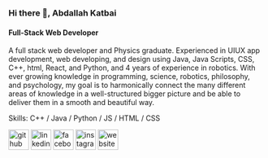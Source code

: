 ### Hi there 👋, Abdallah Katbai
#### Full-Stack Web Developer
A full stack web developer and Physics graduate.
 Experienced in UIUX app development, web developing, and design using Java, Java Scripts, CSS, C++, html, React, and Python, and 4 years of experience in robotics. With ever growing knowledge in programming, science, robotics, philosophy, and psychology, my goal is to harmonically connect the many different areas of knowledge in a well-structured bigger picture and be able to deliver them in a smooth and beautiful way.

Skills: C++ / Java / Python / JS / HTML / CSS



[<img src='https://cdn.jsdelivr.net/npm/simple-icons@3.0.1/icons/github.svg' alt='github' height='40'>](https://github.com/AbdallahKatbai)  [<img src='https://cdn.jsdelivr.net/npm/simple-icons@3.0.1/icons/linkedin.svg' alt='linkedin' height='40'>](https://www.linkedin.com/in/AbdallahKatbai/)  [<img src='https://cdn.jsdelivr.net/npm/simple-icons@3.0.1/icons/facebook.svg' alt='facebook' height='40'>](https://www.facebook.com/AbdallahKatbai)  [<img src='https://cdn.jsdelivr.net/npm/simple-icons@3.0.1/icons/instagram.svg' alt='instagram' height='40'>](https://www.instagram.com/abdallahkatbai/)  [<img src='https://cdn.jsdelivr.net/npm/simple-icons@3.0.1/icons/icloud.svg' alt='website' height='40'>](https://www.linkedin.com/feed/?nis=true&lipi=urn%3Ali%3Apage%3Ad_flagship3_profile_view_base%3BMokLsJeSSy%2BdMOQ2tyoXNw%3D%3D)  

